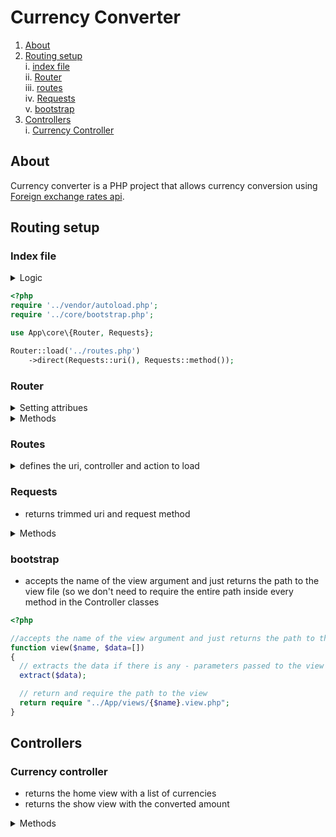 # Currency Converter

1. [About](#about)
2. [Routing setup](#routing-setup)   
  i. [index file](#index-file)   
  ii. [Router](#router)  
  iii. [routes](#routes)  
  iv. [Requests](#requests)  
  v. [bootstrap](#bootstrap) 
3. [Controllers](#controllers)  
  i. [Currency Controller](#currency-controller)
  

## About

Currency converter is a PHP project that allows currency conversion using [Foreign exchange rates api](https://exchangeratesapi.io/). 
 
## Routing setup 

### Index file

<details><summary>Logic</summary>
  
- index.php is the entry point into the application, responsible for setting up and bootstrapping the project
- calls the `load` method on the router
- the `load` method loads `routes.php` file
- then it calls the `direct` method on the router 
- the `direct` method parameters are Requests' `get` and `post` methods that return the URI and the method
- the `direct` method returns the controller and the method
- bootstrap file loads the view specified in the controller
</details>

```php
<?php
require '../vendor/autoload.php';
require '../core/bootstrap.php';

use App\core\{Router, Requests};

Router::load('../routes.php')
	->direct(Requests::uri(), Requests::method());
```
  
### Router

<details><summary>Setting attribues</summary>
  
```php
protected $routes = [
  // array for get routes
  'GET' => [],
  //array for post routes
  'POST' => []
];
```
</details>
<details><summary>Methods</summary>
<details><summary>load</summary>
  
- new router instance
- requires the file passed in (in this case it's `routes.php` file)
- returns the router
  
```php
public static function load($file)
{
  //initiates a new instance of the router
  $router = new static;
  //require the file from which to load the routes
  require $file;

  //returns the router
  return $router;
}
```
</details>
<details><summary>get</summary>
  
- if get method is called, the $uri=>$controller pair is saved in the $routes['get'] property
public function get($uri, $controller)
  
```php
// if get method is called, the $uri=>$controller pair is saved in the $routes['get'] property
public function get($uri, $controller)
{	
  // sets the routes array key=>value pairs
  $this->routes['GET'][$uri] = $controller;
}
```
</details>
<details><summary>post</summary>
  
- if post method is called, the $uri=>$controller pair is saved in the $routes['post'] property
public function get($uri, $controller)
  
```php
// if get method is called, the $uri=>$controller pair is saved in the $routes['post'] property
public function get($uri, $controller)
{	
  // sets the routes array key=>value pairs
  $this->routes['POST'][$uri] = $controller;
}
```
</details>
<details><summary>direct</summary>
  
- looks inside the appropriate property - $routes['get'] / $routes['post'] - depending on the $requestType passed in (Requests.php class determines the method used and passes it to the Router.php)
- explodes the controller passed in and calls the callAction method (passing in the parameters e.g. callAction('CurrencyController', ''))
- throws error if no route found
  
```php
public function direct($uri, $requestType)
{	
  // only look inside the appropriate property - $routes['get'] / $routes['post'] - depending on the $requestType passed in (Requests.php class determines the method used and passes it to the Router.php)
  if (array_key_exists($uri, $this->routes[$requestType]))
    {	
      // explodes the controller passed in and calls the callAction method (passing in the parameters e.g. callAction('CurrencyController', '')) 
      return $this->callAction(
        ...explode('@', $this->routes[$requestType][$uri])
      );
    }
  // throws error if no route found
  throw new \Exception('No route defined for this URI.');
}
```
</details>
<details><summary>callMethod</summary>
  
- instantiates a new controller and calls the method based on the value associated with the uri in the routes file
- returns the call to the method
  
```php
//instantiates a new controller and call the method based on the value associated with the uri in the routes file
protected function callMethod($controller, $method)
{
  // creates new controller instance
  $controller = "App\\controllers\\{$controller}"; 
  $controller = new $controller;

  // checks if method exists
  if (! method_exists($controller, $method))
  {
    throw new \Exception("The controller does not respond to the action.");	
  }

  // calls the method
  return $controller->$method();
}
```
</details>
</details>

### Routes

<details><summary>defines the uri, controller and action to load</summary>

```php
<?php
$router->get('','CurrencyController@home');
$router->get('converted', 'CurrencyController@getResults');
```
</details>

### Requests

- returns trimmed uri and request method

<details><summary>Methods</summary>
<details><summary>uri</summary>
  
- returns the trimmed uri

```php
// returns the trimmed uri
public static function uri()	
{		
	// trims the / at beginning and end of url, accesses the request uri in the global variable
	// parses the url - returns only the path (without the query parameters etc.)
	return trim(parse_url($_SERVER['REQUEST_URI'], PHP_URL_PATH), '/'); 
}
```
</details>

<details><summary>method</summary>
  
- returns the request method

```php
// returns the request method by accessing the global variable 
public static function method()
{	
	return $_SERVER['REQUEST_METHOD'];		
}
```
</details>
</details>

### bootstrap 

- accepts the name of the view argument and just returns the path to the view file (so we don't need to require the entire path inside every method in the Controller classes

```php
<?php

//accepts the name of the view argument and just returns the path to the view file (so we don't need to require the entire path inside every method in the Controller classes
function view($name, $data=[])
{
  // extracts the data if there is any - parameters passed to the view
  extract($data);

  // return and require the path to the view
  return require "../App/views/{$name}.view.php";
}
```
## Controllers

### Currency controller

- returns the home view with a list of currencies 
- returns the show view with the converted amount

<details><summary>Methods</summary>

<details><summary>home</summary>

```php
// returns the home view with a list of currencies
public function home()
{
  // making the request to get the list of currencies
  $response = $this->makeRequest('GET', 'https://api.exchangeratesapi.io/latest');

  /* Returning all the currencies as an associative array
  - accessing the body of the response
  - decoding the json to a php object
  - accessing the rates property where the array with the symbols lives 
  - turning from obj to array*/
  $currencies = get_object_vars(json_decode($response->getBody())->rates);
  // adding the EUR value to the array
  $currencies['EUR'] = '';
  // sorting array by keys
  ksort($currencies);

  // getting the array keys
  $currencies = array_keys($currencies);

  view('home', ['currencies' => $currencies]);
}
```
</details>
<details><summary>getResults</summary>

```php
//returns the show view with the converted amount
public function getResults()
{
  // checking if there are parameters,  if the value is present
  if (empty($_GET)) {

    header('Location: http://ncurrencycalc.test/currency-input.php');
    die();

  } elseif (empty($_GET['value'])) {

    echo 'Please choose a value.';
    die();
  }

  /*
  Making a get request to the api endpoint with guzzle client:
  - contcatenating the date passed in with the api endpoint - the date is a part of the endpoint, not a parameter
  - passing parameters via the query parameter
  */
  $response = $this->makeRequest('GET', 'https://api.exchangeratesapi.io/latest', [

    'query' => [
    'base' => $_GET['from'],
    'symbols' => $_GET['to'],
    ]
  ]);

  // retrieving the json body and storing it into a variable
  $jsonBody = json_decode($response->getBody());

  // checking if the request was successful by accessing the response status code
  if ($response->getStatusCode() !== 200) {

    echo 'There has been an error: <br> Please try again.' ;
    die();
  }

  /* calculating the converted amount - number format function casts the values to int and rounds the numbers to 2 decimals 
  mind the curly braces that make possible to access methods of an object from a class dynamically*/
  $converted = number_format($_GET['value'] * $jsonBody->rates->{$_GET['to']}, 2);
  return view('show', ['converted' => $converted]);
}
```
</details>
<details><summary>make request</summary>

```php
// makes request helper method
public function makeRequest($method, $url, $query=[])
{
  // instantiating a new guzzle client object
  $client = new \GuzzleHttp\Client;

  // making the request
  $response = $client->request($method, $url, $query);

  return $response;
}
```
</details>
</details
